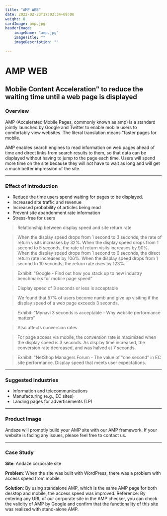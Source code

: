 ```yaml
---
title: "AMP WEB"
date: 2022-02-23T17:03:34+09:00
weight: 8
cardImage: amp.jpg
headerImage:
    imageName: "amp.jpg"
    imageTitle: ""
    imageDescription: ""

---
```


# AMP WEB

## Mobile Content Acceleration" to reduce the waiting time until a web page is displayed

### Overview

AMP (Accelerated Mobile Pages, commonly known as amp) is a standard jointly launched by Google and Twitter to enable mobile users to comfortably view websites. The literal translation means "faster pages for mobile.

AMP enables search engines to read information on web pages ahead of time and direct links from search results to them, so that data can be displayed without having to jump to the page each time. Users will spend more time on the site because they will not have to wait as long and will get a much better impression of the site.

***

### Effect of introduction

- Reduce the time users spend waiting for pages to be displayed.
- Increased site traffic and revenue
- Increased probability of articles being read
- Prevent site abandonment rate information
- Stress-free for users


> Relationship between display speed and site return rate

> When the display speed drops from 1 second to 3 seconds, the rate of return visits increases by 32%. When the display speed drops from 1 second to 5 seconds, the rate of return visits increases by 90%. When the display speed drops from 1 second to 6 seconds, the direct return rate increases by 106%. When the display speed drops from 1 second to 10 seconds, the return rate rises by 123%.

> Exhibit: "Google - Find out how you stack up to new industry benchmarks for mobile page speed"


> Display speed of 3 seconds or less is acceptable

> We found that 57% of users become numb and give up visiting if the display speed of a web page exceeds 3 seconds.

> Exhibit: "Mynavi 3 seconds is acceptable - Why website performance matters"


> Also affects conversion rates

> For page access via mobile, the conversion rate is maximized when the display speed is 3 seconds. As display time increased, the conversion rate decreased, and was halved at 7 seconds.

> Exhibit: "NetShop Managers Forum - The value of "one second" in EC site performance. Display speed that meets user expectations.

***

### Suggested Industries

- Information and telecommunications
- Manufacturing (e.g., EC sites)
- Landing pages for advertisements (LP)

***

### Product Image

Andaze will promptly build your AMP site with our AMP framework. If your website is facing any issues, please feel free to contact us.

***

### Case Study

**Site**: Andaze corporate site  

**Problem**: When the site was built with WordPress, there was a problem with access speed from mobile.  

**Solution**: By using standalone AMP, which is the same AMP page for both desktop and mobile, the access speed was improved. Reference: By entering any URL of our corporate site in the AMP checker, you can check the validity of AMP by Google and confirm that the functionality of this site was realized with stand-alone AMP.